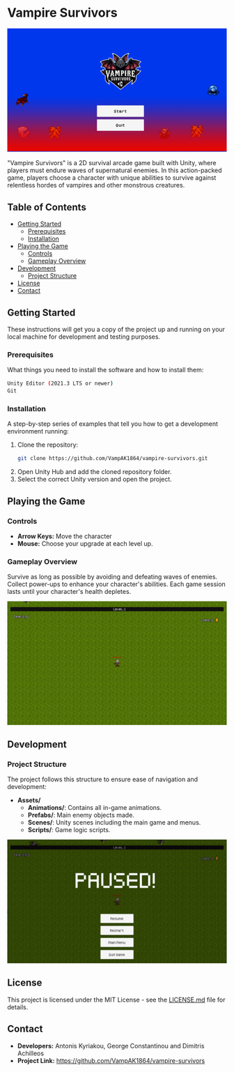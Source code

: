 
# Vampire Survivors

![Vampire Survivors Logo](Assets/Image/MM.png)

"Vampire Survivors" is a 2D survival arcade game built with Unity, where players must endure waves of supernatural enemies. In this action-packed game, players choose a character with unique abilities to survive against relentless hordes of vampires and other monstrous creatures.

## Table of Contents

- [Getting Started](#getting-started)
  - [Prerequisites](#prerequisites)
  - [Installation](#installation)
- [Playing the Game](#playing-the-game)
  - [Controls](#controls)
  - [Gameplay Overview](#gameplay-overview)
- [Development](#development)
  - [Project Structure](#project-structure)
- [License](#license)
- [Contact](#contact)

## Getting Started

These instructions will get you a copy of the project up and running on your local machine for development and testing purposes.

### Prerequisites

What things you need to install the software and how to install them:

```bash
Unity Editor (2021.3 LTS or newer)
Git
```

### Installation

A step-by-step series of examples that tell you how to get a development environment running:

1. Clone the repository:
   ```bash
   git clone https://github.com/VampAK1864/vampire-survivors.git
   ```
2. Open Unity Hub and add the cloned repository folder.
3. Select the correct Unity version and open the project.

## Playing the Game

### Controls

- **Arrow Keys:** Move the character
- **Mouse:** Choose your upgrade at each level up.

### Gameplay Overview

Survive as long as possible by avoiding and defeating waves of enemies. Collect power-ups to enhance your character's abilities. Each game session lasts until your character's health depletes.

![Gameplay Screenshot](Assets/Image/Game.png)

## Development

### Project Structure

The project follows this structure to ensure ease of navigation and development:

- **Assets/**
  - **Animations/**: Contains all in-game animations.
  - **Prefabs/**: Main enemy objects made.
  - **Scenes/**: Unity scenes including the main game and menus.
  - **Scripts/**: Game logic scripts.

![Feature Addition Flowchart](Assets/Image/EMM.png)

## License

This project is licensed under the MIT License - see the [LICENSE.md](LICENSE) file for details.

## Contact

- **Developers:** Antonis Kyriakou, George Constantinou and Dimitris Achilleos
- **Project Link:** https://github.com/VampAK1864/vampire-survivors
